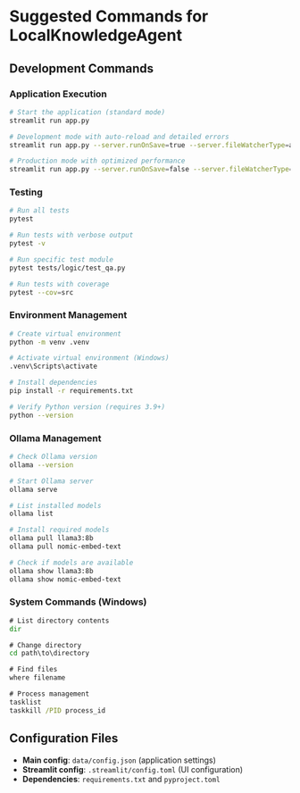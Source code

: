 # Suggested Commands for LocalKnowledgeAgent

## Development Commands

### Application Execution
```bash
# Start the application (standard mode)
streamlit run app.py

# Development mode with auto-reload and detailed errors
streamlit run app.py --server.runOnSave=true --server.fileWatcherType=auto --global.developmentMode=true

# Production mode with optimized performance
streamlit run app.py --server.runOnSave=false --server.fileWatcherType=none --global.developmentMode=false --server.headless=true
```

### Testing
```bash
# Run all tests
pytest

# Run tests with verbose output
pytest -v

# Run specific test module
pytest tests/logic/test_qa.py

# Run tests with coverage
pytest --cov=src
```

### Environment Management
```bash
# Create virtual environment
python -m venv .venv

# Activate virtual environment (Windows)
.venv\Scripts\activate

# Install dependencies
pip install -r requirements.txt

# Verify Python version (requires 3.9+)
python --version
```

### Ollama Management
```bash
# Check Ollama version
ollama --version

# Start Ollama server
ollama serve

# List installed models
ollama list

# Install required models
ollama pull llama3:8b
ollama pull nomic-embed-text

# Check if models are available
ollama show llama3:8b
ollama show nomic-embed-text
```

### System Commands (Windows)
```cmd
# List directory contents
dir

# Change directory
cd path\to\directory

# Find files
where filename

# Process management
tasklist
taskkill /PID process_id
```

## Configuration Files
- **Main config**: `data/config.json` (application settings)
- **Streamlit config**: `.streamlit/config.toml` (UI configuration)
- **Dependencies**: `requirements.txt` and `pyproject.toml`